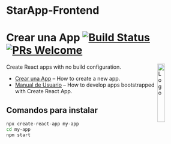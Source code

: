 # StarApp-Frontend

# Crear una App [![Build Status](https://dev.azure.com/facebook/create-react-app/_apis/build/status/facebook.create-react-app?branchName=main)](https://dev.azure.com/facebook/create-react-app/_build/latest?definitionId=1&branchName=main) [![PRs Welcome](https://img.shields.io/badge/PRs-welcome-green.svg)](https://github.com/facebook/create-react-app/blob/main/CONTRIBUTING.md)

<img alt="Logo" align="right" src="https://create-react-app.dev/img/logo.svg" width="20%" />

Create React apps with no build configuration.

- [Crear una App](#creating-an-app) – How to create a new app.
- [Manual de Usuario](https://facebook.github.io/create-react-app/) – How to develop apps bootstrapped with Create React App.

## Comandos para instalar

```sh
npx create-react-app my-app
cd my-app
npm start
```